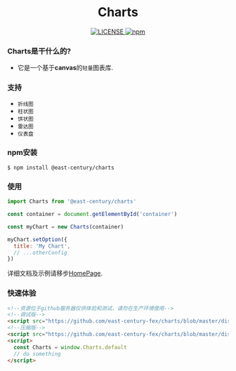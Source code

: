 <h1 align="center">Charts</h1>

<p align="center">
    <a href="https://github.com/east-century-fex/charts/blob/master/LICENSE">
        <img src="https://img.shields.io/github/license/jiaming743/charts.svg" alt="LICENSE" />
    </a>
    <a href="https://www.npmjs.com/package/@jiaminghi/charts">
        <img src="https://img.shields.io/npm/v/@east-century/charts.svg" alt="npm" />
    </a>
</p>

### Charts是干什么的?

- 它是一个基于**canvas**的`轻量`图表库.

### 支持

* `折线图`
* `柱状图`
* `饼状图`
* `雷达图`
* `仪表盘`

### npm安装

```shell
$ npm install @east-century/charts
```

### 使用

```javascript
import Charts from '@east-century/charts'

const container = document.getElementById('container')

const myChart = new Charts(container)

myChart.setOption({
  title: 'My Chart',
  // ...otherConfig
})
```

详细文档及示例请移步[HomePage](https://eastcenturyfe.github.io/charts-document-code).

### 快速体验

```html
<!--资源位于github服务器仅供体验和测试，请勿在生产环境使用-->
<!--调试版-->
<script src="https://github.com/east-century-fex/charts/blob/master/dist/charts.map.js"></script>
<!--压缩版-->
<script src="https://github.com/east-century-fex/charts/blob/master/dist/charts.min.js"></script>
<script>
  const Charts = window.Charts.default
  // do something
</script>
```